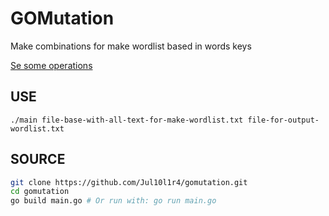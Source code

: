 # GOMutation
Make combinations for make wordlist based in words keys

[Se some operations](https://owasp.org/www-project-d4n155/#div-operations)

## USE
```cli
./main file-base-with-all-text-for-make-wordlist.txt file-for-output-wordlist.txt
```

## SOURCE
```bash
git clone https://github.com/Jul10l1r4/gomutation.git
cd gomutation
go build main.go # Or run with: go run main.go
```
